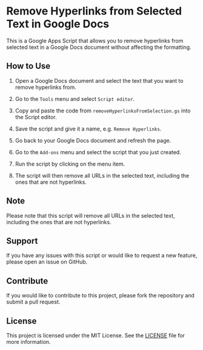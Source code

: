 Remove Hyperlinks from Selected Text in Google Docs
===================================================

This is a Google Apps Script that allows you to remove hyperlinks from selected text in a Google Docs document without affecting the formatting.

How to Use
----------

1.  Open a Google Docs document and select the text that you want to remove hyperlinks from.

2.  Go to the `Tools` menu and select `Script editor`.

3.  Copy and paste the code from `removeHyperlinksFromSelection.gs` into the Script editor.

4.  Save the script and give it a name, e.g. `Remove Hyperlinks`.

5.  Go back to your Google Docs document and refresh the page.

6.  Go to the `Add-ons` menu and select the script that you just created.

7.  Run the script by clicking on the menu item.

8.  The script will then remove all URLs in the selected text, including the ones that are not hyperlinks.

Note
----

Please note that this script will remove all URLs in the selected text, including the ones that are not hyperlinks.

Support
-------

If you have any issues with this script or would like to request a new feature, please open an issue on GitHub.

Contribute
----------

If you would like to contribute to this project, please fork the repository and submit a pull request.

License
-------

This project is licensed under the MIT License. See the [LICENSE](https://github.com/Nandor-Ras-Crosscard/removeHyperlinksFromSelection/blob/main/LICENSE) file for more information.
